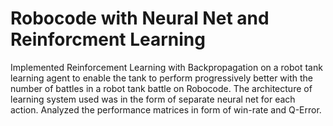 # Robocode with Neural Net and Reinforcment Learning

Implemented Reinforcement Learning with Backpropagation on a robot tank learning agent to enable the tank to perform progressively better with the number of battles in a robot tank
battle on Robocode. The architecture of learning system used was in the form of separate neural net for each action. Analyzed the performance matrices in form of win-rate and Q-Error.
